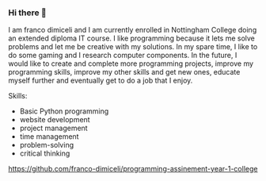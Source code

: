 ### Hi there 👋

I am franco dimiceli and I am currently enrolled in Nottingham College doing an extended diploma IT course. I like programming because it lets me solve problems and let me be creative with my solutions. In my spare time, I like to do some gaming and I research computer components. In the future, I would like to create and complete more programming projects, improve my programming skills, improve my other skills and get new ones, educate myself further and eventually get to do a job that I enjoy.

Skills:

- Basic Python programming 
- website development
- project management
- time management
- problem-solving
- critical thinking

https://github.com/franco-dimiceli/programming-assinement-year-1-college

<!--
**franco-dimiceli/franco-dimiceli** is a ✨ _special_ ✨ repository because its `README.md` (this file) appears on your GitHub profile.

Here are some ideas to get you started:

- 🔭 I’m currently working on ...
- 🌱 I’m currently learning ...
- 👯 I’m looking to collaborate on ...
- 🤔 I’m looking for help with ...
- 💬 Ask me about ...
- 📫 How to reach me: ...
- 😄 Pronouns: ...
- ⚡ Fun fact: ...
-->
